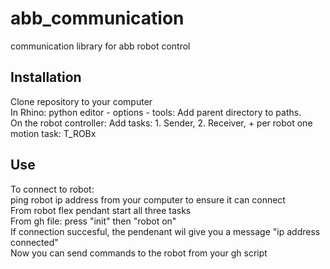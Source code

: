 # abb_communication
communication library for abb robot control

## Installation
Clone repository to your computer <br>
In Rhino: python editor - options - tools: Add parent directory to paths. <br>
On the robot controller: Add tasks: 1. Sender, 2. Receiver, + per robot one motion task: T_ROBx 

## Use
To connect to robot: <br>
ping robot ip address from your computer to ensure it can connect <br>
From robot flex pendant start all three tasks <br>
From gh file: press "init" then "robot on" <br>
If connection succesful, the pendenant wil give you a message "ip address connected" <br>
Now you can send commands to the robot from your gh script <br>

